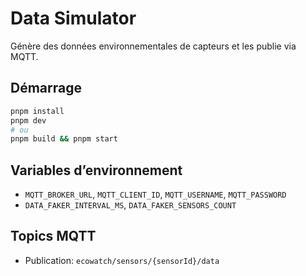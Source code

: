 # Data Simulator

Génère des données environnementales de capteurs et les publie via MQTT.

## Démarrage

```bash
pnpm install
pnpm dev
# ou
pnpm build && pnpm start
```

## Variables d’environnement

- `MQTT_BROKER_URL`, `MQTT_CLIENT_ID`, `MQTT_USERNAME`, `MQTT_PASSWORD`
- `DATA_FAKER_INTERVAL_MS`, `DATA_FAKER_SENSORS_COUNT`

## Topics MQTT

- Publication: `ecowatch/sensors/{sensorId}/data`


